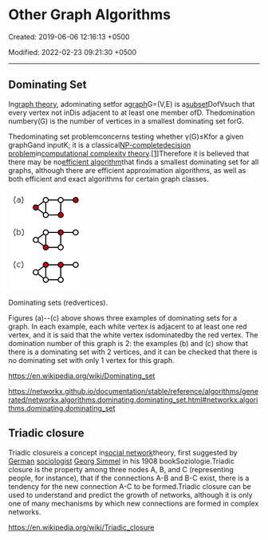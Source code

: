 # Other Graph Algorithms

Created: 2019-06-06 12:16:13 +0500

Modified: 2022-02-23 09:21:30 +0500

---

## Dominating Set

In[graph theory](https://en.wikipedia.org/wiki/Graph_theory), adominating setfor a[graph](https://en.wikipedia.org/wiki/Graph_(discrete_mathematics))G=(V,E) is a[subset](https://en.wikipedia.org/wiki/Subset)DofVsuch that every vertex not inDis adjacent to at least one member ofD. Thedomination numberγ(G) is the number of vertices in a smallest dominating set forG.

Thedominating set problemconcerns testing whether γ(G)≤Kfor a given graphGand inputK; it is a classical[NP-complete](https://en.wikipedia.org/wiki/NP-complete)[decision problem](https://en.wikipedia.org/wiki/Decision_problem)in[computational complexity theory](https://en.wikipedia.org/wiki/Computational_complexity_theory).[[1]](https://en.wikipedia.org/wiki/Dominating_set#cite_note-FOOTNOTEGareyJohnson1979-1)Therefore it is believed that there may be no[efficient algorithm](https://en.wikipedia.org/wiki/Polynomial-time_algorithm)that finds a smallest dominating set for all graphs, although there are efficient approximation algorithms, as well as both efficient and exact algorithms for certain graph classes.

![image](media/Other-Graph-Algorithms-image1.png)

Dominating sets (redvertices).

Figures (a)--(c) above shows three examples of dominating sets for a graph. In each example, each white vertex is adjacent to at least one red vertex, and it is said that the white vertex isdominatedby the red vertex. The domination number of this graph is 2: the examples (b) and (c) show that there is a dominating set with 2 vertices, and it can be checked that there is no dominating set with only 1 vertex for this graph.

<https://en.wikipedia.org/wiki/Dominating_set>

<https://networkx.github.io/documentation/stable/reference/algorithms/generated/networkx.algorithms.dominating.dominating_set.html#networkx.algorithms.dominating.dominating_set>

## Triadic closure

Triadic closureis a concept in[social network](https://en.wikipedia.org/wiki/Social_network)theory, first suggested by [German](https://en.wikipedia.org/wiki/Germany) [sociologist](https://en.wikipedia.org/wiki/Sociology) [Georg Simmel](https://en.wikipedia.org/wiki/Georg_Simmel) in his 1908 bookSoziologie.Triadic closure is the property among three nodes A, B, and C (representing people, for instance), that if the connections A-B and B-C exist, there is a tendency for the new connection A-C to be formed.Triadic closure can be used to understand and predict the growth of networks, although it is only one of many mechanisms by which new connections are formed in complex networks.

<https://en.wikipedia.org/wiki/Triadic_closure>
